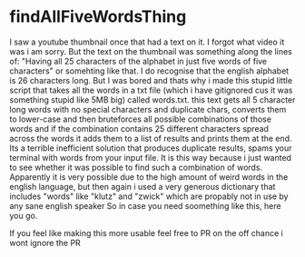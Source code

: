 # findAllFiveWordsThing

I saw a youtube thumbnail once that had a text on it. I forgot what video it was i am sorry.
But the text on the thumbnail was something along the lines of: "Having all 25 characters of the alphabet in just five words of five characters"
or somehting like that. I do recognise that the english alphabet is 26 characters long. But I was bored and thats why i made this
stupid little script that takes all the words in a txt file (which i have gitignored cus it was something stupid like 5MB big)
called words.txt. this text gets all 5 character long words with no special characters and duplicate chars, converts them to lower-case
and then bruteforces all possible combinations of those words and if the combination contains 25 different characters spread across the words
it adds them to a list of results and prints them at the end.
Its a terrible inefficient solution that produces duplicate results, spams your terminal with words from your input file.
It is this way because i just wanted to see whether it was possible to find such a combination of words. Apparently it is very possible
due to the high amount of weird words in the english language, but then again i used a very generous dictionary that includes "words"
like "klutz" and "zwick" which are propably not in use by any sane english speaker
So in case you need soomething like this, here you go. 

If you feel like making this more usable feel free to PR on the off chance i wont ignore the PR

